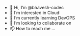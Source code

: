 - 👋 Hi, I’m @bhavesh-codec
- 👀 I’m interested in Cloud
- 🌱 I’m currently learning DevOPS
- 💞️ I’m looking to collaborate on 
- 📫 How to reach me ...

<!---
bhavesh-codec/bhavesh-codec is a ✨ special ✨ repository because its `README.md` (this file) appears on your GitHub profile.
You can click the Preview link to take a look at your changes.
--->
